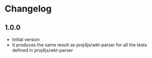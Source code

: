 # Changelog

## 1.0.0

- Initial version
- It produces the same result as proj4js/wkt-parser for all the tests defined in proj4js/wkt-parser
